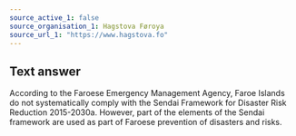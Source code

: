 ```yaml
---
source_active_1: false
source_organisation_1: Hagstova Føroya
source_url_1: "https://www.hagstova.fo"
---
```

## Text answer  
According to the Faroese Emergency Management Agency, Faroe Islands do not systematically comply with the Sendai Framework for Disaster Risk Reduction 2015-2030a. However, part of the elements of the Sendai framework are used as part of Faroese prevention of disasters and risks.
